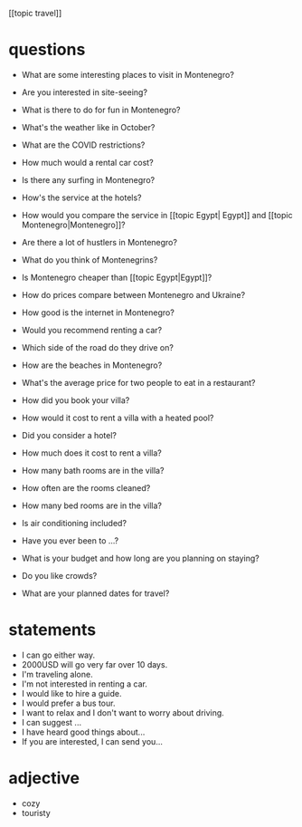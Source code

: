 [[topic travel]]

# questions
- What are some interesting places to visit in Montenegro?
- Are you interested in site-seeing?

- What is there to do for fun in Montenegro?
- What's the weather like in October?
- What are the COVID restrictions?
- How much would a rental car cost?
- Is there any surfing in Montenegro?
- How's the service at the hotels?
- How would you compare the service in [[topic Egypt| Egypt]] and [[topic Montenegro|Montenegro]]?
- Are there a lot of hustlers in Montenegro?
- What do you think of  Montenegrins?
- Is Montenegro cheaper than [[topic Egypt|Egypt]]?
- How do prices compare between Montenegro and Ukraine?
- How good is the internet in Montenegro?
- Would you recommend renting a car?
- Which side of the road do they drive on?
- How are the beaches in Montenegro?
- What's the average price for two people to eat in a restaurant?
- How did you book your villa?
- How would it cost to rent a villa with a heated pool?
- Did you consider a hotel?
- How much does it cost to rent a villa?
- How many bath rooms are in the villa?
- How often are the rooms cleaned?
- How many bed rooms are in the villa?
- Is air conditioning included?
- Have you ever been to ...?
- What is your budget and how long are you planning on staying?
- Do you like crowds?
- What are your planned dates for travel?

# statements
- I can go either way.
- 2000USD will go very far over 10 days.
- I'm traveling alone.
- I'm not interested in renting a car.
- I would like to hire a guide.
- I would prefer a bus tour.
- I want to relax and I don't want to worry about driving.
- I can suggest ...
- I have heard good things about...
- If you are interested, I can send you...


# adjective
- cozy
- touristy